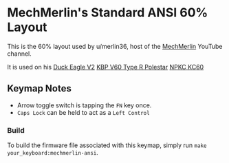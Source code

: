 MechMerlin's Standard ANSI 60% Layout
======================

This is the 60% layout used by u/merlin36, host of the [MechMerlin](www.youtube.com/mechmerlin)
YouTube channel.

It is used on his
[Duck Eagle V2](https://github.com/qmk/qmk_firmware/tree/master/keyboards/eagle_viper/v2)
[KBP V60 Type R Polestar](https://github.com/qmk/qmk_firmware/tree/master/keyboards/v60_type_r)
[NPKC KC60](https://github.com/qmk/qmk_firmware/tree/master/keyboards/kc60)

## Keymap Notes
- Arrow toggle switch is tapping the `FN` key once.
- `Caps Lock` can be held to act as a `Left Control`

### Build
To build the firmware file associated with this keymap, simply run `make your_keyboard:mechmerlin-ansi`.
